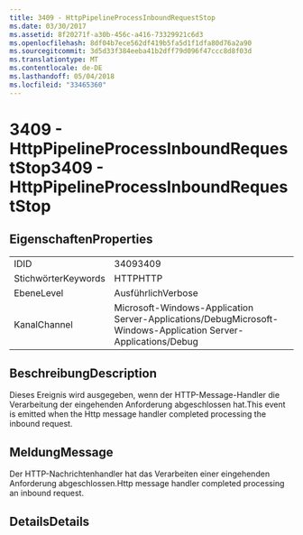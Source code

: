 ```yaml
---
title: 3409 - HttpPipelineProcessInboundRequestStop
ms.date: 03/30/2017
ms.assetid: 8f20271f-a30b-456c-a416-73329921c6d3
ms.openlocfilehash: 8df04b7ece562df419b5fa5d1f1dfa80d76a2a90
ms.sourcegitcommit: 3d5d33f384eeba41b2dff79d096f47ccc8d8f03d
ms.translationtype: MT
ms.contentlocale: de-DE
ms.lasthandoff: 05/04/2018
ms.locfileid: "33465360"
---
```

# <a name="3409---httppipelineprocessinboundrequeststop"></a><span data-ttu-id="9e359-102">3409 - HttpPipelineProcessInboundRequestStop</span><span class="sxs-lookup"><span data-stu-id="9e359-102">3409 - HttpPipelineProcessInboundRequestStop</span></span>
## <a name="properties"></a><span data-ttu-id="9e359-103">Eigenschaften</span><span class="sxs-lookup"><span data-stu-id="9e359-103">Properties</span></span>  
  
|||  
|-|-|  
|<span data-ttu-id="9e359-104">ID</span><span class="sxs-lookup"><span data-stu-id="9e359-104">ID</span></span>|<span data-ttu-id="9e359-105">3409</span><span class="sxs-lookup"><span data-stu-id="9e359-105">3409</span></span>|  
|<span data-ttu-id="9e359-106">Stichwörter</span><span class="sxs-lookup"><span data-stu-id="9e359-106">Keywords</span></span>|<span data-ttu-id="9e359-107">HTTP</span><span class="sxs-lookup"><span data-stu-id="9e359-107">HTTP</span></span>|  
|<span data-ttu-id="9e359-108">Ebene</span><span class="sxs-lookup"><span data-stu-id="9e359-108">Level</span></span>|<span data-ttu-id="9e359-109">Ausführlich</span><span class="sxs-lookup"><span data-stu-id="9e359-109">Verbose</span></span>|  
|<span data-ttu-id="9e359-110">Kanal</span><span class="sxs-lookup"><span data-stu-id="9e359-110">Channel</span></span>|<span data-ttu-id="9e359-111">Microsoft-Windows-Application Server-Applications/Debug</span><span class="sxs-lookup"><span data-stu-id="9e359-111">Microsoft-Windows-Application Server-Applications/Debug</span></span>|  
  
## <a name="description"></a><span data-ttu-id="9e359-112">Beschreibung</span><span class="sxs-lookup"><span data-stu-id="9e359-112">Description</span></span>  
 <span data-ttu-id="9e359-113">Dieses Ereignis wird ausgegeben, wenn der HTTP-Message-Handler die Verarbeitung der eingehenden Anforderung abgeschlossen hat.</span><span class="sxs-lookup"><span data-stu-id="9e359-113">This event is emitted when the Http message handler completed processing the inbound request.</span></span>  
  
## <a name="message"></a><span data-ttu-id="9e359-114">Meldung</span><span class="sxs-lookup"><span data-stu-id="9e359-114">Message</span></span>  
 <span data-ttu-id="9e359-115">Der HTTP-Nachrichtenhandler hat das Verarbeiten einer eingehenden Anforderung abgeschlossen.</span><span class="sxs-lookup"><span data-stu-id="9e359-115">Http message handler completed processing an inbound request.</span></span>  
  
## <a name="details"></a><span data-ttu-id="9e359-116">Details</span><span class="sxs-lookup"><span data-stu-id="9e359-116">Details</span></span>
